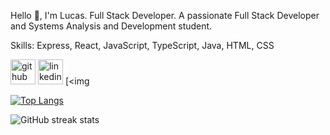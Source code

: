 Hello 👋, I'm Lucas.
Full Stack Developer.
A passionate Full Stack Developer and Systems Analysis and Development student.

Skills: Express, React, JavaScript, TypeScript, Java, HTML, CSS



[<img src='https://cdn.jsdelivr.net/npm/simple-icons@3.0.1/icons/github.svg' alt='github' height='40'>](https://github.com/lucaspadueli)  [<img src='https://cdn.jsdelivr.net/npm/simple-icons@3.0.1/icons/linkedin.svg' alt='linkedin' height='40'>](https://www.linkedin.com/in/lucas-padueli-a57822272/)  [<img 

[![Top Langs](https://github-readme-stats.vercel.app/api/top-langs/?username=lucaspadueli)](https://github.com/anuraghazra/github-readme-stats)

![GitHub streak stats](https://streak-stats.demolab.com/?user=lucaspadueli)  

